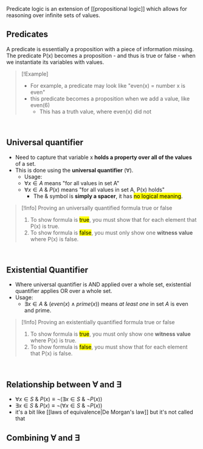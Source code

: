 Predicate logic is an extension of [[propositional logic]] which allows for reasoning over infinite sets of values.

## Predicates
A predicate is essentially a proposition with a piece of information missing. The predicate P(x) becomes a proposition - and thus is true or false - when we instantiate its variables with values.

> [!Example]
> - For example, a predicate may look like "even(x) = number x is even"
> - this predicate becomes a proposition when we add a value, like even(6)
> 	- This has a truth value, where even(x) did not

<br>

## Universal quantifier
- Need to capture that variable x **holds a property over all of the values** of a set.
- This is done using the **universal quantifier** ($\forall$).
	- Usage:
	- $\forall x \in A$ means "for all values in set A"
	-  $\forall x \in A \  \&\  P(x)$ means "for all values in set A, P(x) holds"
		- The $\&$ symbol is **simply a spacer**, it has <mark class="hltr-blue">no logical meaning</mark>.

> [!Info] Proving an universally quantified formula true or false
>1. To show formula is <mark class="hltr-green">true</mark>, you must show that for each element that P(x) is true.
>2. To show formula is <mark class="hltr-red">false</mark>, you must only show one **witness value** where P(x) is false.

<br>

## Existential Quantifier
- Where universal quantifier is AND applied over a whole set, existential quantifier applies OR over a whole set.
- Usage:
	- $\exists x \in A\ \&\  (even(x) \land prime(x))$ means *at least one* in set $A$ is even and prime.

> [!Info] Proving an existentially quantified formula true or false
> 1. To show formula is <mark class="hltr-green">true</mark>, you must only show one **witness value** where P(x) is true.
> 2. To show formula is <mark class="hltr-red">false</mark>, you must show that for each element that P(x) is false.

<br>

## Relationship between $\forall$ and $\exists$
- $\forall x \in S \ \& \ P(x) \equiv ¬(\exists x \in S \ \& \ ¬P(x))$
- $\exists x \in S \ \& \ P(x) \equiv ¬(\forall x \in S \ \& \ ¬P(x))$
- it's a bit like [[laws of equivalence|De Morgan's law]] but it's not called that


## Combining $\forall$ and $\exists$